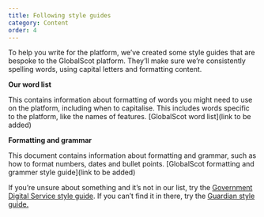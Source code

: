 ```yaml
---
title: Following style guides 
category: Content
order: 4
---
```


To help you write for the platform, we’ve created some style guides that are bespoke to the GlobalScot platform. They’ll make sure we’re consistently spelling words, using capital letters and formatting content.  

**Our word list**

This contains information about formatting of words you might need to use on the platform, including when to capitalise. This includes words specific to the platform, like the names of features. 
[GlobalScot word list](link to be added)
 
**Formatting and grammar**

This document contains information about formatting and grammar, such as how to format numbers, dates and bullet points.
[GlobalScot formatting and grammer style guide](link to be added)

If you’re unsure about something and it’s not in our list, try the [Government Digital Service style guide](https://www.gov.uk/guidance/style-guide/a-to-z-of-gov-uk-style). If you can’t find it in there, try the [Guardian style guide.](https://www.theguardian.com/guardian-observer-style-guide-a) 
